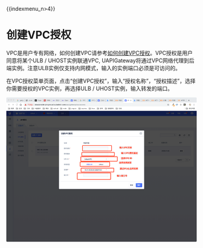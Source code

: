 {{indexmenu_n>4}}

# 创建VPC授权

VPC是用户专有网络，如何创建VPC请参考[如何创建VPC授权]((https://docs.ucloud.cn/network/vpc/index))。VPC授权是用户同意将某个ULB / UHOST实例联通VPC, UAPIGateway将通过VPC网络代理到后端实例。注意ULB实例仅支持内网模式，输入的实例端口必须是可访问的。

在VPC授权菜单页面，点击“创建VPC授权”，输入“授权名称”，“授权描述”，选择你需要授权的VPC实例，再选择ULB / UHOST实例，输入转发的端口。

![创建VPC授权](/images/openAPI/createVPCAccess.png)

